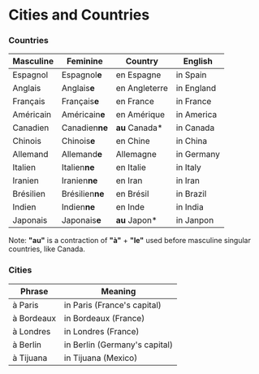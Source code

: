 # Cities and Countries



### Countries
| Masculine | Feminine        | Country        | English    |
| --------- | --------------- | -------------- | ---------- |
| Espagnol  | Espagnol**e**   | en Espagne     | in Spain   |
| Anglais  | Anglais**e**   | en Angleterre     | in England   |
| Français  | Français**e**   | en France     | in France   |
| Américain | Américain**e**  | en Amérique    | in America |
| Canadien  | Canadien**ne**  | **au** Canada* | in Canada  |
| Chinois   | Chinois**e**    | en Chine       | in China   |
| Allemand  | Allemand**e**   | Allemagne      | in Germany |
| Italien   | Italien**ne**   | en Italie      | in Italy   |
| Iranien   | Iranien**ne**   | en Iran        | in Iran    |
| Brésilien | Brésilien**ne** | en Brésil      | in Brazil  |
| Indien    | Indien**ne**    | en Inde        | in India   |
| Japonais  | Japonais**e**   | **au** Japon*  | in Janpon  |

Note: **"au"** is a contraction of **"à"** + **"le"** used before masculine singular countries, like Canada.

### Cities
| Phrase     | Meaning                       |
| ---------- | ----------------------------- |
| à Paris    | in Paris (France's capital)   |
| à Bordeaux | in Bordeaux (France)          |
| à Londres | in Londres (France)          |
| à Berlin   | in Berlin (Germany's capital) |
| à Tijuana  | in Tijuana (Mexico)           |
